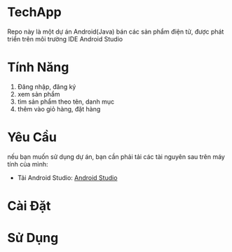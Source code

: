 # TechApp
  Repo này là một dự án Android(Java) bán các sản phẩm điện tử, được phát triển trên môi trường IDE Android Studio
# Tính Năng
1. Đăng nhập, đăng ký
2. xem sản phẩm
3. tìm sản phẩm theo tên, danh mục
4. thêm vào giỏ hàng, đặt hàng
# Yêu Cầu
  nếu bạn muốn sử dụng dự án, bạn cần phải tải các tài nguyên sau trên máy tính của mình:
  - Tải Android Studio: [Android Studio]()
# Cài Đặt
# Sử Dụng
